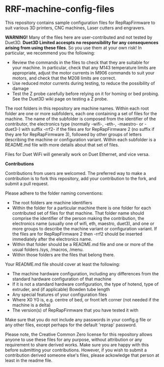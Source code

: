 # RRF-machine-config-files
This repository contains sample configuration files for RepRapFirmware to suit various 3D printers, CNC machines, Laser cutters and engravers.

**WARNING!**
Many of the files here are user-contributed and not tested by Duet3D. **Duet3D Limited accespts no responsibility for any consequences arising from using these files**. So you use them at your own risk! In particular, we recommend you the following:
- Review the commands in the files to check that they are suitable for your machine. In particular, check that any M143 temperature limits are appropriate, adjust the motor currents in M906 commands to suit your motors, and check that the M208 limits are correct.
- Use reduced motor currents during testing, to reduce the possibility of damage
- Test the Z probe carefully before relying on it for homing or bed probing. See the Duet3D wiki page on testing a Z probe.

The root folders in this repository are machine names. Within each root folder are one or more subfolders, each one containing a set of files for the machine. The name of the subfolder is composed from the identifier of the contributor, the electronics type (normally -wifi-, -eth-, -maestro- or -duet3-) with suffix -rrf2- if the files are for RepRapFirmware 2 (no suffix if they are for RepRapFirmware 3), followed by other groups of letters describing the machine or configuration variant. Within each subfolder is a README.md file with more details about that set of files.

Files for Duet WiFi will generally work on Duet Ethernet, and vice versa.

**Contributions**

Contributions from users are welcomed. The preferred way to make a contribution is to fork this repository, add your contribution to the fork, and submit a pull request.

Please adhere to the folder naming conventions:
- The root folders are machine identifiers
- Within the folder for a particular machine there is one folder for each contributed set of files for that machine. That folder name should comprise the identifier of the person making the contribution, the electronics name (usually one of wifi, eth, maestro, duet3), and one or more groups to describe the machine variant or configuration variant. If the files are for RepRapFirmware 2 then -rrf2 should be inserted immediately after the electronics name.
- Within that folder should be a README.md file and one or more of the usual folders /sys, /macros, /menu.
- Within those folders are the files that belong there.

Your README.md file should cover at least the following:
- The machine hardware configuration, including any differences from the standard hardware configuration of that machine
- If it is not a standard hardware configuration, the type of hotend, type of extruder, and (if applicable) Bowden tube length
- Any special features of your configuration files
- Where X0 Y0 is, e.g. centre of bed, or front left corner (not needed if the machine is a delta)
- The version(s) of RepRapFirmware that you have tested it with

Make sure that you do not include any passwords in your config.g file or any other files, except perhaps for the default 'reprap' password.

Please note, the Creative Common Zero license for this repository allows anyone to use these files for any purpose, without attribution or any requirement to share derived works. Make sure you are happy with this before submitting your contributions. However, if you wish to submit a contribution derived someone else's files, please ackowledge that person at least in the readme file.
